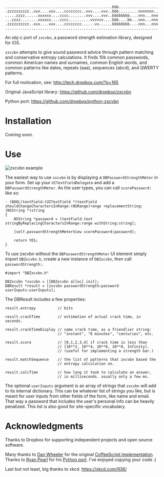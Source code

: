 ```
.................................................bbb....................
.zzzzzzzzzz..xxx....xxx....cccccccc..vvv....vvv..bbb.........nnnnnnn....
.....zzzz......xxxxxx....cccc........vvv....vvv..bbbbbbbb....nnn...nnn..
...zzzz........xxxxxx....cccc..........vvvvvv....bbb....bb...nnn...nnn..
.zzzzzzzzzz..xxx....xxx....cccccccc......vv......bbbbbbbb....nnn...nnn..
........................................................................
```

An obj-c port of `zxcvbn`, a password strength estimation library, designed for iOS.

`zxcvbn` attempts to give sound password advice through pattern matching
and conservative entropy calculations. It finds 10k common passwords,
common American names and surnames, common English words, and common
patterns like dates, repeats (aaa), sequences (abcd), and QWERTY
patterns.

For full motivation, see: http://tech.dropbox.com/?p=165

Original JavaScript library: https://github.com/dropbox/zxcvbn

Python port: https://github.com/dropbox/python-zxcvbn

# Installation

Coming soon.

# Use

![zxcvbn example](https://github.com/leah/zxcvbn-ios/blob/master/Zxcvbn/zxcvbn-example.png?raw=true)

The easiest way to use `zxcvbn` is by displaying a `DBPasswordStrengthMeter` in your form. Set up your `UITextFieldDelegate` and add a `DBPasswordStrengthMeter`. As the user types, you can call `scorePassword:` like so:
``` objc
- (BOOL)textField:(UITextField *)textField shouldChangeCharactersInRange:(NSRange)range replacementString:(NSString *)string
{
    NSString *password = [textField.text stringByReplacingCharactersInRange:range withString:string];

    [self.passwordStrengthMeterView scorePassword:password];

    return YES;
}
```

To use zxcvbn without the `DBPasswordStrengthMeter` UI element simply import `DBZxcvbn.h`, create a new instance of `DBZxcvbn`, then call `passwordStrength:`.

``` objc
#import "DBZxcvbn.h"

DBZxcvbn *zxcvbn = [[DBZxcvbn alloc] init];
DBResult *result = [zxcvbn passwordStrength:password userInputs:userInputs];
```

The DBResult includes a few properties:

``` objc
result.entropy          // bits

result.crackTime        // estimation of actual crack time, in seconds.

result.crackTimeDisplay // same crack time, as a friendlier string:
                        // "instant", "6 minutes", "centuries", etc.

result.score            // [0,1,2,3,4] if crack time is less than
                        // [10**2, 10**4, 10**6, 10**8, Infinity].
                        // (useful for implementing a strength bar.)

result.matchSequence    // the list of patterns that zxcvbn based the
                        // entropy calculation on.

result.calcTime         // how long it took to calculate an answer,
                        // in milliseconds. usually only a few ms.
````

The optional `userInputs` argument is an array of strings that `zxcvbn`
will add to its internal dictionary. This can be whatever list of
strings you like, but is meant for user inputs from other fields of the
form, like name and email. That way a password that includes the user's
personal info can be heavily penalized. This list is also good for
site-specific vocabulary.

# Acknowledgments

Thanks to Dropbox for supporting independent projects and open source software.

Many thanks to [Dan Wheeler](https://github.com/lowe) for the original [CoffeeScript implementation](https://github.com/dropbox/zxcvbn). Thanks to [Ryan Pearl](https://github.com/dropbox/python-zxcvbn) for his [Python port](). I've enjoyed copying your code :)  

Last but not least, big thanks to xkcd.
https://xkcd.com/936/

